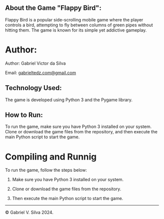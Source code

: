 ## About the Game "Flappy Bird":
Flappy Bird is a popular side-scrolling mobile game where the player controls a bird, attempting to fly between columns of green pipes without hitting them. The game is known for its simple yet addictive gameplay.

# Author:

Author: Gabriel Victor da Silva

Email: gabrieltedz.com@gmail.com


## Technology Used:
The game is developed using Python 3 and the Pygame library.

## How to Run:
To run the game, make sure you have Python 3 installed on your system. Clone or download the game files from the repository, and then execute the main Python script to start the game.


# Compiling and Runnig

To run the game, follow the steps below:

1. Make sure you have Python 3 installed on your system.

2. Clone or download the game files from the repository.

3. Then execute the main Python script to start the game.



--------
&copy; Gabriel V. Silva 2024.

